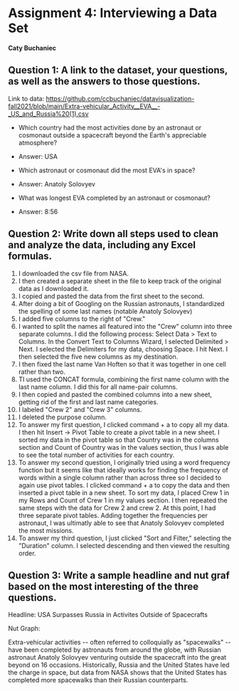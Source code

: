 # Assignment 4: Interviewing a Data Set

**Caty Buchaniec**

## Question 1: A link to the dataset, your questions, as well as the answers to those questions.
 
Link to data: https://github.com/ccbuchaniec/datavisualization-fall2021/blob/main/Extra-vehicular_Activity__EVA__-_US_and_Russia%20(1).csv

  * Which country had the most activities done by an astronaut or cosmonaut outside a spacecraft beyond the Earth's appreciable atmosphere?
  * Answer: USA

  * Which astronaut or cosmonaut did the most EVA's in space?
  * Answer: Anatoly Solovyev

  * What was longest EVA completed by an astronaut or cosmonaut?
  * Answer: 8:56

## Question 2: Write down all steps used to clean and analyze the data, including any Excel formulas.

1. I downloaded the csv file from NASA. 
2. I then created a separate sheet in the file to keep track of the original data as I downloaded it. 
3. I copied and pasted the data from the first sheet to the second. 
4. After doing a bit of Googling on the Russian astronauts, I standardized the spelling of some last names (notable Anatoly Solovyev)
5. I added five columns to the right of "Crew."
6. I wanted to split the names all featured into the "Crew" column into three separate columns. I did the following process: Select Data > Text to Columns. In the Convert Text to Columns Wizard, I selected Delimited > Next. I selected the Delimiters for my data, choosing Space. I hit Next. I then selected the five new columns as my destination.
7. I then fixed the last name Van Hoften so that it was together in one cell rather than two. 
8. TI used the CONCAT formula, combining the first name column with the last name column. I did this for all name-pair columns.  
9. I then copied and pasted the combined columns into a new sheet, getting rid of the first and last name categories. 
10. I labeled "Crew 2" and "Crew 3" columns. 
11. I deleted the purpose column. 
12. To answer my first question, I clicked command + a to copy all my data. I then hit Insert -> Pivot Table to create a pivot table in a new sheet. I sorted my data in the pivot table so that Country was in the columns section and Count of Country was in the values section, thus I was able to see the total number of activities for each country. 
13. To answer my second question, I originally tried using a word frequency function but it seems like that ideally works for finding the frequency of words within a single column rather than across three so I decided to again use pivot tables. I clicked command + a to copy the data and then inserted a pivot table in a new sheet. To sort my data, I placed Crew 1 in my Rows and Count of Crew 1 in my values section. I then repeated the same steps with the data for Crew 2 and crew 2. At this point, I had three separate pivot tables. Adding together the frequencies per astronaut, I was ultimatly able to see that Anatoly Solovyev completed the most missions. 
14. To answer my third question, I just clicked "Sort and Filter," selecting the "Duration" column. I selected descending and then viewed the resulting order. 

## Question 3: Write a sample headline and nut graf based on the most interesting of the three questions.

Headline: USA Surpasses Russia in Activites Outside of Spacecrafts

Nut Graph: 

Extra-vehicular activities -- often referred to colloquially as "spacewalks" -- have been completed by astronauts from around the globe, with Russian astronaut Anatoly Solovyev venturing outside the spacecraft into the great beyond on 16 occasions. Historically, Russia and the United States have led the charge in space, but data from NASA shows that the United States has completed more spacewalks than their Russian counterparts. 

